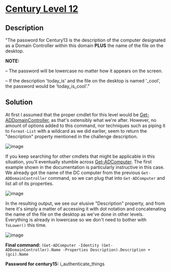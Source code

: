 # [Century Level 12](https://underthewire.tech/century-12)
## Description
"The password for Century13 is the description of the computer designated as a Domain Controller within this domain **PLUS** the name of the file on the desktop.

**NOTE:**

– The password will be lowercase no matter how it appears on the screen.

– If the description 'today_is' and the file on the desktop is named '_cool', the password would be 'today_is_cool'."

## Solution
At first I assumed that the proper cmdlet for this level would be [Get-ADDomainController](https://learn.microsoft.com/en-us/powershell/module/activedirectory/get-addomaincontroller?view=windowsserver2025-ps), as that's ostensibly what we're after. However, no amount of options added to this command, nor techniques such as piping it to `Format-List` with a wildcard as we did earlier, seem to return the "description" property mentioned in the challenge description.

![image](https://github.com/user-attachments/assets/6fd19f33-1068-43a4-9d02-667b6b5ae279)

If you keep searching for other cmdlets that might be applicable in this situation, you'll eventually stumble across [Get-ADComputer](https://learn.microsoft.com/en-us/powershell/module/activedirectory/get-adcomputer?view=windowsserver2025-ps). The first example shown in the documentation is particularly instructive in this case. We already got the name of the DC computer from the previous `Get-ADDomainController` command, so we can plug that into `Get-ADComputer` and list all of its properties.

![image](https://github.com/user-attachments/assets/ae34c710-ed1d-4aeb-a4e7-92588bf603e4)

In the resulting output, we see our elusive "Description" property, and from here it's simply a matter of accessing it with dot notation and concatenating the name of the file on the desktop as we've done in other levels. Everything is already in lowercase so we don't need to bother with `ToLower()` this time.

![image](https://github.com/user-attachments/assets/a7705a80-672c-43cf-b85f-174a97eadd62)

**Final command:** `(Get-ADComputer -Identity (Get-ADDomainController).Name -Properties Description).Description + (gci).Name`

**Password for century15:** i_authenticate_things
